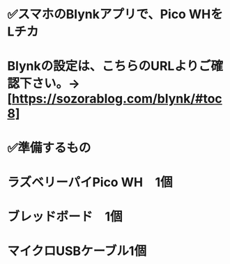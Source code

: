 # ✅スマホのBlynkアプリで、Pico WHをLチカ

# Blynkの設定は、こちらのURLよりご確認下さい。→　[https://sozorablog.com/blynk/#toc8]

# ✅準備するもの

# ラズベリーパイPico WH　1個

# ブレッドボード　1個

# マイクロUSBケーブル1個
